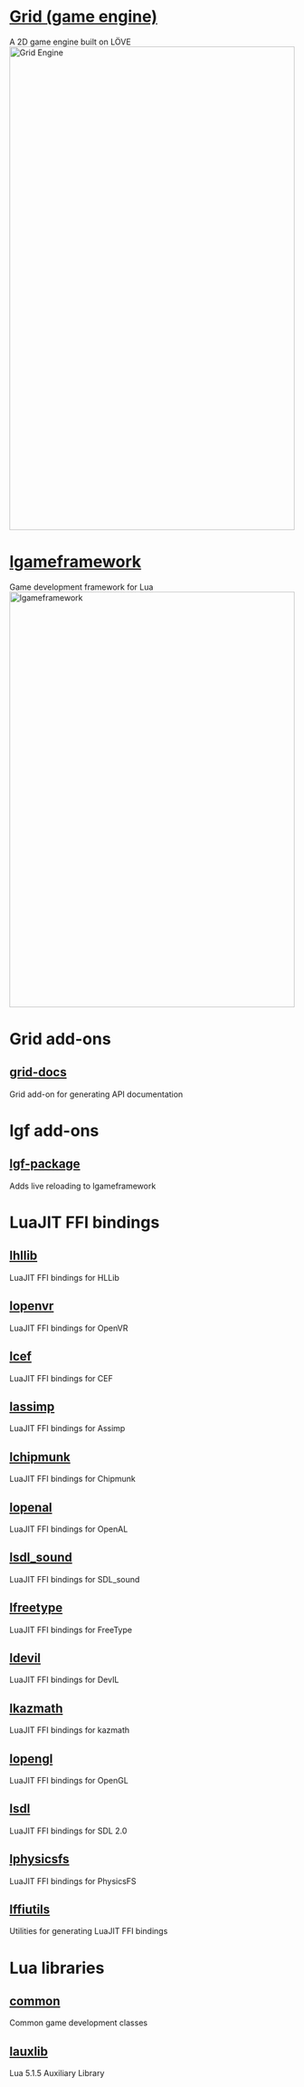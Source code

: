 # [Grid (game engine)](http://www.planimeter.org/grid-sdk/)
A 2D game engine built on LÖVE
<a href="http://www.andrewmcwatters.com/images/grid_engine.png">
  <img src="http://www.andrewmcwatters.com/images/grid_engine.png"
       alt="Grid Engine"
       width="100%"
       style="max-width: 1392px; max-height: 854px">
</a>

# [lgameframework](https://github.com/Planimeter/lgameframework)
Game development framework for Lua
<a href="http://www.andrewmcwatters.com/images/lgameframework.png">
  <img src="http://www.andrewmcwatters.com/images/lgameframework.png"
       alt="lgameframework"
       width="100%"
       style="max-width: 912px; max-height: 734px">
</a>

# Grid add-ons
## [grid-docs](https://github.com/Planimeter/grid-docs)
Grid add-on for generating API documentation

# lgf add-ons
## [lgf-package](https://github.com/Planimeter/lgf-package)
Adds live reloading to lgameframework

# LuaJIT FFI bindings
## [lhllib](https://github.com/Planimeter/lhllib)
LuaJIT FFI bindings for HLLib
## [lopenvr](https://github.com/Planimeter/lopenvr)
LuaJIT FFI bindings for OpenVR
## [lcef](https://github.com/Planimeter/lcef)
LuaJIT FFI bindings for CEF
## [lassimp](https://github.com/Planimeter/lassimp)
LuaJIT FFI bindings for Assimp
## [lchipmunk](https://github.com/Planimeter/lchipmunk)
LuaJIT FFI bindings for Chipmunk
## [lopenal](https://github.com/Planimeter/lopenal)
LuaJIT FFI bindings for OpenAL
## [lsdl_sound](https://github.com/Planimeter/lsdl_sound)
LuaJIT FFI bindings for SDL_sound
## [lfreetype](https://github.com/Planimeter/lfreetype)
LuaJIT FFI bindings for FreeType
## [ldevil](https://github.com/Planimeter/ldevil)
LuaJIT FFI bindings for DevIL
## [lkazmath](https://github.com/Planimeter/lkazmath)
LuaJIT FFI bindings for kazmath
## [lopengl](https://github.com/Planimeter/lopengl)
LuaJIT FFI bindings for OpenGL
## [lsdl](https://github.com/Planimeter/lsdl)
LuaJIT FFI bindings for SDL 2.0
## [lphysicsfs](https://github.com/Planimeter/lphysicsfs)
LuaJIT FFI bindings for PhysicsFS
## [lffiutils](https://github.com/Planimeter/lffiutils)
Utilities for generating LuaJIT FFI bindings

# Lua libraries
## [common](https://github.com/Planimeter/common)
Common game development classes
## [lauxlib](https://github.com/Planimeter/lauxlib)
Lua 5.1.5 Auxiliary Library
